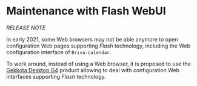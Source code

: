 # Maintenance with Flash WebUI
*RELEASE NOTE*

In early 2021, some Web browsers may not be able anymore to open configuration Web pages supporting *Flash* technology, including the Web configuration interface of `Briva-calendar`.

To work around, instead of using a Web browser, it is proposed to use the [Gekkota Desktop G4](http://www.qeedji.tech/en/support/index.php?Gekkota_G4_for_device/Gekkota_Desktop_for_Windows) product allowing to deal with configuration Web interfaces supporting *Flash* technology. 

